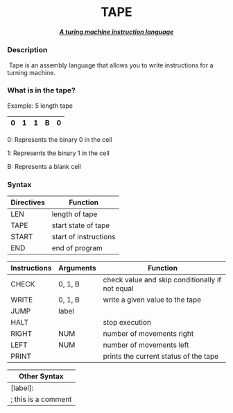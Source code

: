 <center>
	<h1>TAPE</h1>
	<h5><u><i>A turing machine instruction language</i></u></h5>
</center>

### Description

​		Tape is an assembly language that allows you to write instructions for a turning machine.

### What is in the tape?

Example: 5 length tape

| **0** | **1** | **1** | **B** | **0** |
| ----- | ----- | ----- | ----- | ----- |

0: Represents the binary 0 in the cell

1: Represents the binary 1 in the cell

B: Represents a blank cell
### Syntax
|Directives|Function|
|-|-|
|LEN|length of tape|
|TAPE|start state of tape|
|START|start of instructions|
|END|end of program|

| Instructions | Arguments | Function                                        |
| ------------ | --------- | ----------------------------------------------- |
| CHECK        | 0, 1, B   | check value and skip conditionally if not equal |
|WRITE|0, 1, B|write a given value to the tape|
|JUMP|label||
|HALT ||stop execution|
|RIGHT|NUM|number of movements right|
|LEFT|NUM|number of movements left|
|PRINT||prints the current status of the tape|

| Other Syntax |
| ------------------ |
| [label]: |
| ; this is a comment |